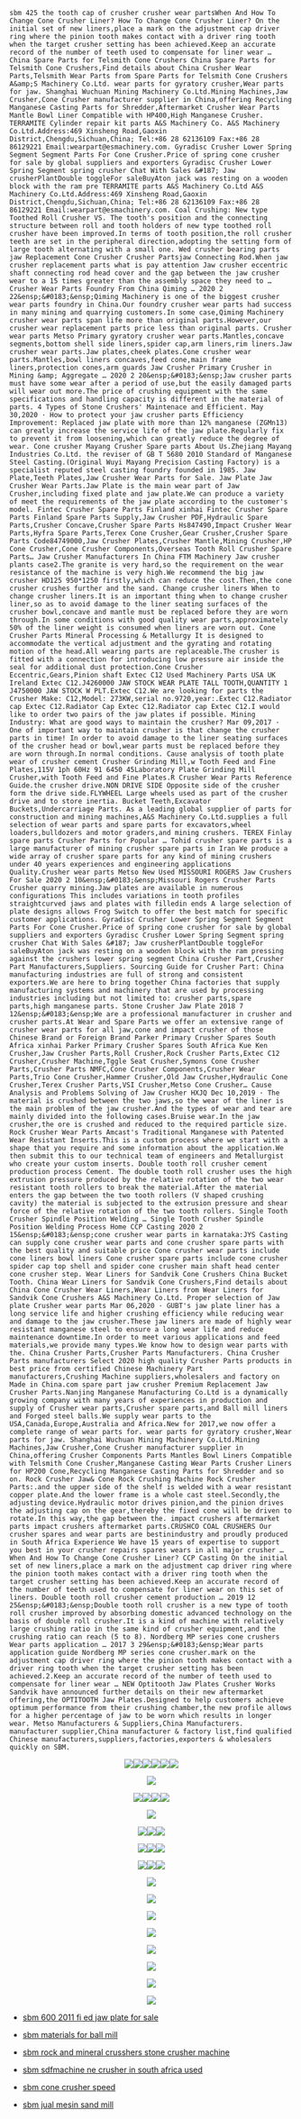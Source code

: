 ```
sbm 425 the tooth cap of crusher crusher wear partsWhen And How To Change Cone Crusher Liner? How To Change Cone Crusher Liner? On the initial set of new liners,place a mark on the adjustment cap driver ring where the pinion tooth makes contact with a driver ring tooth when the target crusher setting has been achieved.Keep an accurate record of the number of teeth used to compensate for liner wear … China Spare Parts for Telsmith Cone Crushers China Spare Parts for Telsmith Cone Crushers,Find details about China Crusher Wear Parts,Telsmith Wear Parts from Spare Parts for Telsmith Cone Crushers A&amp;S Machinery Co.Ltd. wear parts for gyratory crusher,Wear parts for jaw. Shanghai Wuchuan Mining Machinery Co.Ltd.Mining Machines,Jaw Crusher,Cone Crusher manufacturer supplier in China,offering Recycling Manganese Casting Parts for Shredder,Aftermarket Crusher Wear Parts Mantle Bowl Liner Compatible with HP400,High Manganese Crusher. TERRAMITE Cylinder repair kit parts A&S Machinery Co. A&S Machinery Co.Ltd.Address:469 Xinsheng Road,Gaoxin District,Chengdu,Sichuan,China; Tel:+86 28 62136109 Fax:+86 28 86129221 Email:wearpart@esmachinery.com. Gyradisc Crusher Lower Spring Segment Segment Parts For Cone Crusher.Price of spring cone crusher for sale by global suppliers and exporters Gyradisc Crusher Lower Spring Segment spring crusher Chat With Sales &#187; Jaw crusherPlantDouble toggleFor saleBuyAton jack was resting on a wooden block with the ram pre TERRAMITE parts A&S Machinery Co.Ltd A&S Machinery Co.Ltd.Address:469 Xinsheng Road,Gaoxin District,Chengdu,Sichuan,China; Tel:+86 28 62136109 Fax:+86 28 86129221 Email:wearpart@esmachinery.com. Coal Crushing: New type Toothed Roll Crusher VS. The tooth's position and the connecting structure between roll and tooth holders of new type toothed roll crusher have been improved.In terms of tooth position,the roll crusher teeth are set in the peripheral direction,adopting the setting form of large tooth alternating with a small one. Wed crusher bearing parts jaw Replacement Cone Crusher Crusher Partsjaw Connecting Rod.When jaw crusher replacement parts what is pay attention Jaw crusher eccentric shaft connecting rod head cover and the gap between the jaw crusher wear to a 15 times greater than the assembly space they need to … Crusher Wear Parts Foundry From China Qiming … 2020 2 22&ensp;&#0183;&ensp;Qiming Machinery is one of the biggest crusher wear parts foundry in China.Our foundry crusher wear parts had success in many mining and quarrying customers.In some case,Qiming Machinery crusher wear parts span life more than original parts.However,our crusher wear replacement parts price less than original parts. Crusher wear parts Metso Primary gyratory crusher wear parts.Mantles,concave segments,bottom shell side liners,spider cap,arm liners,rim liners.Jaw crusher wear parts.Jaw plates,cheek plates.Cone crusher wear parts.Mantles,bowl liners concaves,feed cone,main frame liners,protection cones,arm guards Jaw Crusher Primary Crusher in Mining &amp; Aggregate … 2020 2 20&ensp;&#0183;&ensp;Jaw crusher parts must have some wear after a period of use,but the easily damaged parts will wear out more.The price of crushing equipment with the same specifications and handling capacity is different in the material of parts. 4 Types of Stone Crushers' Maintenace and Efficient. May 30,2020 · How to protect your jaw crusher parts Efficiency Improvement: Replaced jaw plate with more than 12% manganese (ZGMn13) can greatly increase the service life of the jaw plate.Regularly fix to prevent it from loosening,which can greatly reduce the degree of wear. Cone crusher Mayang Crusher Spare parts About Us.Zhejiang Mayang Industries Co.Ltd. the reviser of GB T 5680 2010 Standard of Manganese Steel Casting.(Original Wuyi Mayang Precision Casting Factory) is a specialist reputed steel casting foundry founded in 1985. Jaw Plate,Teeth Plates,Jaw Crusher Wear Parts for Sale. Jaw Plate Jaw Crusher Wear Parts.Jaw Plate is the main wear part of Jaw Crusher,including fixed plate and jaw plate.We can produce a variety of meet the requirements of the jaw plate according to the customer's model. Fintec Crusher Spare Parts Finland xinhai Fintec Crusher Spare Parts Finland Spare Parts Supply,Jaw Crusher PDF,Hydraulic Spare Parts,Crusher Concave,Crusher Spare Parts Hs847490,Impact Crusher Wear Parts,Hyfra Spare Parts,Terex Cone Crusher,Gear Crusher,Crusher Spare Parts Code84749000,Jaw Crusher Plates,Crusher Mantle,Mining Crusher,HP Cone Crusher,Cone Crusher Components,Overseas Tooth Roll Crusher Spare Parts… Jaw Crusher Manufacturers In China FTM Machinery Jaw crusher plants case2.The granite is very hard,so the requirement on the wear resistance of the machine is very high.We recommend the big jaw crusher HD125 950*1250 firstly,which can reduce the cost.Then,the cone crusher crushes further and the sand. Change crusher liners When to change crusher liners.It is an important thing when to change crusher liner,so as to avoid damage to the liner seating surfaces of the crusher bowl,concave and mantle must be replaced before they are worn through.In some conditions with good quality wear parts,approximately 50% of the liner weight is consumed when liners are worn out. Cone Crusher Parts Mineral Processing & Metallurgy It is designed to accommodate the vertical adjustment and the gyrating and rotating motion of the head.All wearing parts are replaceable.The crusher is fitted with a connection for introducing low pressure air inside the seal for additional dust protection.Cone Crusher Eccentric,Gears,Pinion shaft Extec C12 Used Machinery Parts USA UK Ireland Extec C12.J4260000 JAW STOCK WEAR PLATE TALL TOOTH,QUANTITY 1 J4750000 JAW STOCK W PLT.Extec C12.We are looking for parts the Crusher Make: C12,Model: 273KW,serial no.9720,year:.Extec C12.Radiator cap Extec C12.Radiator Cap Extec C12.Radiator cap Extec C12.I would like to order two pairs of the jaw plates if possible. Mining Industry: What are good ways to maintain the crusher? Mar 09,2017 · One of important way to maintain crusher is that change the crusher parts in time! In order to avoid damage to the liner seating surfaces of the crusher head or bowl,wear parts must be replaced before they are worn through.In normal conditions. Cause analysis of tooth plate wear of crusher cement Crusher Grinding Mill,w Tooth Feed and Fine Plates,115V 1ph 60Hz 91 6450 45Laboratory Plate Grinding Mill Crusher,with Tooth Feed and Fine Plates.R Crusher Wear Parts Reference Guide.the crusher drive.NON DRIVE SIDE Opposite side of the crusher form the drive side.FLYWHEEL Large wheels used as part of the crusher drive and to store inertia. Bucket Teeth,Excavator Buckets,Undercarriage Parts. As a leading global supplier of parts for construction and mining machines,A&S Machinery Co.Ltd.supplies a full selection of wear parts and spare parts for excavators,wheel loaders,bulldozers and motor graders,and mining crushers. TEREX Finlay spare parts Crusher Parts for Popular … Tohid crusher spare parts is a large manufacturer of mining crusher spare parts in Iran We produce a wide array of crusher spare parts for any kind of mining crushers under 40 years experiences and engineering applications Quality.Crusher wear parts Metso New Used MISSOURI ROGERS Jaw Crushers For Sale 2020 2 10&ensp;&#0183;&ensp;Missouri Rogers Crusher Parts Crusher quarry mining.Jaw plates are available in numerous configurations This includes variations in tooth profiles straightcurved jaws and plates with filledin ends A large selection of plate designs allows Frog Switch to offer the best match for specific customer applications. Gyradisc Crusher Lower Spring Segment Segment Parts For Cone Crusher.Price of spring cone crusher for sale by global suppliers and exporters Gyradisc Crusher Lower Spring Segment spring crusher Chat With Sales &#187; Jaw crusherPlantDouble toggleFor saleBuyAton jack was resting on a wooden block with the ram pressing against the crushers lower spring segment China Crusher Part,Crusher Part Manufacturers,Suppliers. Sourcing Guide for Crusher Part: China manufacturing industries are full of strong and consistent exporters.We are here to bring together China factories that supply manufacturing systems and machinery that are used by processing industries including but not limited to: crusher parts,spare parts,high manganese parts. Stone Crusher Jaw Plate 2018 7 12&ensp;&#0183;&ensp;We are a professional manufacturer in crusher and crusher parts.At Wear and Spare Parts we offer an extensive range of crusher wear parts for all jaw,cone and impact crusher of those Chinese Brand or Foreign Brand Parker Primary Crusher Spares South Africa xinhai Parker Primary Crusher Spares South Africa Kue Ken Crusher,Jaw Crusher Parts,Roll Crusher,Rock Crusher Parts,Extec C12 Crusher,Crusher Machine,Tggle Seat Crusher,Symons Cone Crusher Parts,Crusher Parts NMFC,Cone Crusher Components,Crusher Wear Parts,Trio Cone Crusher,Hammer Crusher,Old Jaw Crusher,Hydraulic Cone Crusher,Terex Crusher Parts,VSI Crusher,Metso Cone Crusher… Cause Analysis and Problems Solving of Jaw Crusher HXJQ Dec 10,2019 · The material is crushed between the two jaws,so the wear of the liner is the main problem of the jaw crusher.And the types of wear and tear are mainly divided into the following cases.Bruise wear.In the jaw crusher,the ore is crushed and reduced to the required particle size. Rock Crusher Wear Parts Amcast's Traditional Manganese with Patented Wear Resistant Inserts.This is a custom process where we start with a shape that you require and some information about the application.We then submit this to our technical team of engineers and Metallurgist who create your custom inserts. Double tooth roll crusher cement production process Cement. The double tooth roll crusher uses the high extrusion pressure produced by the relative rotation of the two wear resistant tooth rollers to break the material.After the material enters the gap between the two tooth rollers (V shaped crushing cavity) the material is subjected to the extrusion pressure and shear force of the relative rotation of the two tooth rollers. Single Tooth Crusher Spindle Position Welding … Single Tooth Crusher Spindle Position Welding Process Home CCP Casting 2020 2 15&ensp;&#0183;&ensp;cone crusher wear parts in karnataka:JYS Casting can supply cone crusher wear parts and cone crusher spare parts with the best quality and suitable price Cone crusher wear parts include cone liners bowl liners Cone crusher spare parts include cone crusher spider cap top shell and spider cone crusher main shaft head center cone crusher step. Wear Liners for Sandvik Cone Crushers China Bucket Tooth. China Wear Liners for Sandvik Cone Crushers,Find details about China Cone Crusher Wear Liners,Wear Liners from Wear Liners for Sandvik Cone Crushers A&S Machinery Co.Ltd. Proper selection of Jaw plate Crusher wear parts Mar 06,2020 · GUBT's jaw plate liner has a long service life and higher crushing efficiency while reducing wear and damage to the jaw crusher.These jaw liners are made of highly wear resistant manganese steel to ensure a long wear life and reduce maintenance downtime.In order to meet various applications and feed materials,we provide many types.We know how to design wear parts with the. China Crusher Parts,Crusher Parts Manufacturers. China Crusher Parts manufacturers Select 2020 high quality Crusher Parts products in best price from certified Chinese Machinery Part manufacturers,Crushing Machine suppliers,wholesalers and factory on Made in China.com spare part jaw crusher Premium Replacement Jaw Crusher Parts.Nanjing Manganese Manufacturing Co.Ltd is a dynamically growing company with many years of experiences in production and supply of Crusher wear parts,Crusher spare parts,and Ball mill liners and Forged steel balls.We supply wear parts to the USA,Canada,Europe,Australia and Africa.New for 2017,we now offer a complete range of wear parts for. wear parts for gyratory crusher,Wear parts for jaw. Shanghai Wuchuan Mining Machinery Co.Ltd.Mining Machines,Jaw Crusher,Cone Crusher manufacturer supplier in China,offering Crusher Components Parts Mantles Bowl Liners Compatible with Telsmith Cone Crusher,Manganese Casting Wear Parts Crusher Liners for HP200 Cone,Recycling Manganese Casting Parts for Shredder and so on. Rock Crusher Jaw& Cone Rock Crushing Machine Rock Crusher Parts:.and the upper side of the shelf is welded with a wear resistant copper plate.And the lower frame is a whole cast steel.Secondly,the adjusting device.Hydraulic motor drives pinion,and the pinion drives the adjusting cap on the gear,thereby the fixed cone will be driven to rotate.In this way,the gap between the. impact crushers aftermarket parts impact crushers aftermarket parts.CRUSHCO COAL CRUSHERS Our crusher spares and wear parts are bestinindustry and proudly produced in South Africa Experience We have 15 years of expertise to support you best in your crusher repairs spares wears in all major crusher … When And How To Change Cone Crusher Liner? CCP Casting On the initial set of new liners,place a mark on the adjustment cap driver ring where the pinion tooth makes contact with a driver ring tooth when the target crusher setting has been achieved.Keep an accurate record of the number of teeth used to compensate for liner wear on this set of liners. Double tooth roll crusher cement production … 2019 12 25&ensp;&#0183;&ensp;Double tooth roll crusher is a new type of tooth roll crusher improved by absorbing domestic advanced technology on the basis of double roll crusher.It is a kind of machine with relatively large crushing ratio in the same kind of crusher equipment,and the crushing ratio can reach (5 to 8). Nordberg MP series cone crushers Wear parts application … 2017 3 29&ensp;&#0183;&ensp;Wear parts application guide Nordberg MP series cone crusher.mark on the adjustment cap driver ring where the pinion tooth makes contact with a driver ring tooth when the target crusher setting has been achieved.2.Keep an accurate record of the number of teeth used to compensate for liner wear … NEW Optitooth Jaw Plates Crusher Works Sandvik have announced further details on their new aftermarket offering,the OPTITOOTH Jaw Plates.Designed to help customers achieve optimum performance from their crushing chamber,the new profile allows for a higher percentage of jaw to be worn which results in longer wear. Metso Manufacturers & Suppliers,China Manufacturers. manufacturer supplier,China manufacturer & factory list,find qualified Chinese manufacturers,suppliers,factories,exporters & wholesalers quickly on SBM. 
```

<div align="center">
  
<a rel="nofollow" href="https://m.shibang-china.com?f=github&k=sbm+425+the+tooth+cap+of+crusher+crusher+wear+parts"><img src="https://static.shibang-china.com/en/l.png"></a><img src="https://static.shibang-china.com/en/hw.png"><a rel="nofollow" href="https://m.shibang-china.com/product/?f=github&k=sbm+425+the+tooth+cap+of+crusher+crusher+wear+parts"><img src="https://static.shibang-china.com/en/p.png"></a><a rel="nofollow" href="https://m.shibang-china.com/cases/?f=github&k=sbm+425+the+tooth+cap+of+crusher+crusher+wear+parts"><img src="https://static.shibang-china.com/en/c.png"></a><a rel="nofollow" href="https://m.shibang-china.com/news/?f=github&k=sbm+425+the+tooth+cap+of+crusher+crusher+wear+parts"><img src="https://static.shibang-china.com/en/n.png"></a><a rel="nofollow" href="https://m.shibang-china.com?f=github&k=sbm+425+the+tooth+cap+of+crusher+crusher+wear+parts"><img src="https://static.shibang-china.com/en/m.png"></a>

<a rel="nofollow" href="https://m.shibang-china.com/product/?f=github&k=sbm+425+the+tooth+cap+of+crusher+crusher+wear+parts"><img src="https://static.shibang-china.com/en/b.jpg"></a>
  
<a rel="nofollow" href="https://m.shibang-china.com/solution-aggregate.html?f=github&k=sbm+425+the+tooth+cap+of+crusher+crusher+wear+parts"><img src="https://static.shibang-china.com/en/a.jpg"></a><a rel="nofollow" href="https://m.shibang-china.com/solution-mine.html?f=github&k=sbm+425+the+tooth+cap+of+crusher+crusher+wear+parts"><img src="https://static.shibang-china.com/en/m.jpg"></a><a rel="nofollow" href="https://m.shibang-china.com/solution-mill.html?f=github&k=sbm+425+the+tooth+cap+of+crusher+crusher+wear+parts"><img src="https://static.shibang-china.com/en/g.jpg"></a><a rel="nofollow" href="https://m.shibang-china.com/solution-epc.html?f=github&k=sbm+425+the+tooth+cap+of+crusher+crusher+wear+parts"><img src="https://static.shibang-china.com/en/e.jpg"></a>

<a rel="nofollow" href="https://m.shibang-china.com/product/?f=github&k=sbm+425+the+tooth+cap+of+crusher+crusher+wear+parts"><img src="https://static.shibang-china.com/en/a-p.png"></a>

<a rel="nofollow" href="https://m.shibang-china.com/product/crusher/c6x.html?f=github&k=sbm+425+the+tooth+cap+of+crusher+crusher+wear+parts"><img src="https://static.shibang-china.com/en/j.jpg"></a><a rel="nofollow" href="https://m.shibang-china.com/product/crusher/ci5x.html?f=github&k=sbm+425+the+tooth+cap+of+crusher+crusher+wear+parts"><img src="https://static.shibang-china.com/en/i.jpg"></a><a rel="nofollow" href="https://m.shibang-china.com/product/crusher/hst.html?f=github&k=sbm+425+the+tooth+cap+of+crusher+crusher+wear+parts"><img src="https://static.shibang-china.com/en/c.jpg"></a>

<a rel="nofollow" href="https://m.shibang-china.com/product/mill/mtw.html?f=github&k=sbm+425+the+tooth+cap+of+crusher+crusher+wear+parts"><img src="https://static.shibang-china.com/en/mtw.jpg"></a><a rel="nofollow" href="https://m.shibang-china.com/product/mill/scm.html?f=github&k=sbm+425+the+tooth+cap+of+crusher+crusher+wear+parts"><img src="https://static.shibang-china.com/en/scm.jpg"></a><a rel="nofollow" href="https://m.shibang-china.com/product/mill/lm.html?f=github&k=sbm+425+the+tooth+cap+of+crusher+crusher+wear+parts"><img src="https://static.shibang-china.com/en/lm.jpg"></a>

<a rel="nofollow" href="https://m.shibang-china.com/product/sand/vsi6x.html?f=github&k=sbm+425+the+tooth+cap+of+crusher+crusher+wear+parts"><img src="https://static.shibang-china.com/en/6x.jpg"></a><a rel="nofollow" href="https://m.shibang-china.com/product/sand/vu.html?f=github&k=sbm+425+the+tooth+cap+of+crusher+crusher+wear+parts"><img src="https://static.shibang-china.com/en/vu.jpg"></a><a rel="nofollow" href="https://m.shibang-china.com/product/mobile/klun.html?f=github&k=sbm+425+the+tooth+cap+of+crusher+crusher+wear+parts"><img src="https://static.shibang-china.com/en/k.jpg"></a>

<a rel="nofollow" href="https://m.shibang-china.com/cases/?f=github&k=sbm+425+the+tooth+cap+of+crusher+crusher+wear+parts"><img src="https://static.shibang-china.com/en/case.png"></a>

<a rel="nofollow" href="https://m.shibang-china.com/cases/aggregate/202.html?f=github&k=sbm+425+the+tooth+cap+of+crusher+crusher+wear+parts"><img src="https://static.shibang-china.com/en/c-1.jpg"></a>

<a rel="nofollow" href="https://m.shibang-china.com/cases/aggregate/203.html?f=github&k=sbm+425+the+tooth+cap+of+crusher+crusher+wear+parts"><img src="https://static.shibang-china.com/en/c-2.jpg"></a>

<a rel="nofollow" href="https://m.shibang-china.com/cases/mill/123.html?f=github&k=sbm+425+the+tooth+cap+of+crusher+crusher+wear+parts"><img src="https://static.shibang-china.com/en/c-3.jpg"></a>

<a rel="nofollow" href="https://m.shibang-china.com/contact_us.html?f=github&k=sbm+425+the+tooth+cap+of+crusher+crusher+wear+parts"><img src="https://static.shibang-china.com/en/contact.png"></a>

<a rel="nofollow" href="https://swt.shibang-china.com/?f=github&k=sbm+425+the+tooth+cap+of+crusher+crusher+wear+parts"><img src="https://static.shibang-china.com/en/chat.png"></a>

<a rel="nofollow" href="https://whatsapp.shibangsoft.com/WhatsApp.php?f=github&k=sbm+425+the+tooth+cap+of+crusher+crusher+wear+parts"><img src="https://static.shibang-china.com/en/whatsapp.png"></a>

<a rel="nofollow" href="https://m.shibang-china.com/?f=github&k=sbm+425+the+tooth+cap+of+crusher+crusher+wear+parts"><img src="https://static.shibang-china.com/en/website.png"></a>

</div>


* [sbm 600 2011 fi ed jaw plate for sale](sbm%20600%202011%20fi%20ed%20jaw%20plate%20for%20sale.md)

* [sbm materials for ball mill](sbm%20materials%20for%20ball%20mill.md)

* [sbm rock and mineral crusshers stone crusher machine](sbm%20rock%20and%20mineral%20crusshers%20stone%20crusher%20machine.md)

* [sbm sdfmachine ne crusher in south africa used](sbm%20sdfmachine%20ne%20crusher%20in%20south%20africa%20used.md)

* [sbm cone crusher speed](sbm%20cone%20crusher%20speed.md)

* [sbm jual mesin sand mill](sbm%20jual%20mesin%20sand%20mill.md)